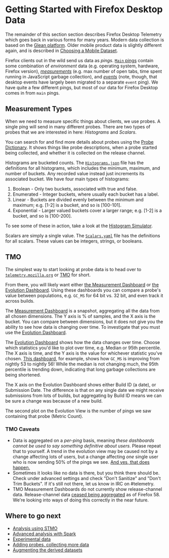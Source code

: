 Getting Started with Firefox Desktop Data
=========================================

The remainder of this section section describes Firefox Desktop Telemetry
which goes back in various forms for many years.
Modern data collection is based on the [Glean platform](glean/glean.md).
Older mobile product data is slightly different again, and is described
in [Choosing a Mobile Dataset](choosing_a_dataset_mobile.md).

Firefox clients out in the wild send us data as *pings*.
[`Main` pings][main_ping] contain some combination of *environment* data
(e.g. operating system, hardware, Firefox version), [*measurements*][probe_dict]
(e.g. max number of open tabs, time spent running in JavaScript garbage collection),
and [*events*][events] (note, though, that desktop events have largely been migrated
to a separate `event` ping).
We have quite a few different pings, but most of our data for Firefox Desktop
comes in from `main` pings.

Measurement Types
------

When we need to measure specific things about clients, we use probes.
A single ping will send in many different probes.
There are two types of probes that we are interested in here: *Histograms* and *Scalars*.

You can search for and find more details about probes using the
[Probe Dictionary][probe_dict].
It shows things like probe descriptions, when a probe started being collected,
and whether it is collected on the release channel.

Histograms are bucketed counts.
The [`Histograms.json`][histograms] file has the definitions for all histograms,
which includes the minimum, maximum, and number of buckets.
Any recorded value instead just increments its associated bucket.
We have four main types of histograms:
1. Boolean - Only two buckets, associated with true and false.
2. Enumerated - Integer buckets, where usually each bucket has a label.
3. Linear - Buckets are divided evenly between the minimum and maximum;
   e.g. [1-2] is a bucket, and so is [100-101].
4. Exponential - Larger valued buckets cover a larger range;
   e.g. [1-2] is a bucket, and so is [100-200].

To see some of these in action, take a look at the [Histogram Simulator].

Scalars are simply a single value.
The [`Scalars.yaml`][scalars] file has the definitions for all scalars.
These values can be integers, strings, or booleans.

TMO
---

The simplest way to start looking at probe data is to head over to
[`telemetry.mozilla.org`][tmo] or [TMO][tmo] for short.

From there, you will likely want either [the Measurement Dashboard][measurement_dash]
or [the Evolution Dashboard][evo_dash].
Using these dashboards you can compare a probe's value between populations,
e.g. `GC_MS` for 64 bit vs. 32 bit, and even track it across builds.

The [Measurement Dashboard][measurement_dash] is a snapshot, aggregating all
the data from all chosen dimensions.
The Y axis is % of samples, and the X axis is the bucket.
You can compare between dimensions, but it does not give you the ability to
see how data is changing over time.
To investigate that you must use the [Evolution Dashboard][evo_dash].

The [Evolution Dashboard][evo_dash] shows how the data changes over time.
Choose which statistics you'd like to plot over time, e.g. Median or 95th percentile.
The X axis is time, and the Y axis is the value for whichever statistic you've chosen.
[This dashboard][evo_gc_ms], for example, shows how `GC_MS` is improving from
nightly 53 to nightly 56!
While the median is not changing much, the 95th percentile is trending down,
indicating that long garbage collections are being shortened.

The X axis on the Evolution Dashboard shows either Build ID (a date), or Submission Date.
The difference is that on any single date we might receive submissions from
lots of builds, but aggregating by Build ID means we can be sure a change was
because of a new build.

The second plot on the Evolution View is the number of pings we saw containing
that probe (Metric Count).

### TMO Caveats
* Data is aggregated on a _per-ping_ basis, meaning *these dashboards cannot
  be used to say something definitive about users*.
  Please repeat that to yourself.
  A trend in the evolution view may be caused not by a change affecting lots of
  users, but a change affecting _one_ single user who is now sending 50% of
  the pings we see.
  [And yes, that does happen.][problem_client]
* Sometimes it looks like no data is there, but you think there should be.
  Check under advanced settings and check "Don't Sanitize" and "Don't Trim Buckets".
  If it's still not there, let us know in IRC on #telemetry.
* TMO Measurement Dashboards do not currently show release-channel data.
  Release-channel data [ceased being aggregated][prefs] as of Firefox 58.
  We're looking into ways of doing this correctly in the near future.

Where to go next
----------------
* [Analysis using STMO](../tools/stmo.md)
* [Advanced analysis with Spark](../tools/spark.md)
* [Experimental data](../tools/experiments.md)
* [Adding probes, collecting more data][add_probes]
* [Augmenting the derived datasets](../datasets/derived.md)

[main_ping]: https://firefox-source-docs.mozilla.org/toolkit/components/telemetry/telemetry/data/main-ping.html
[probe_dict]: https://probes.telemetry.mozilla.org/
[events]: https://firefox-source-docs.mozilla.org/toolkit/components/telemetry/telemetry/collection/events.html
[histograms]: https://github.com/mozilla/gecko-dev/blob/master/toolkit/components/telemetry/Histograms.json
[scalars]: https://dxr.mozilla.org/mozilla-central/rev/tip/toolkit/components/telemetry/Scalars.yaml
[tmo]: https://telemetry.mozilla.org/
[measurement_dash]: https://telemetry.mozilla.org/new-pipeline/dist.html
[evo_dash]: https://telemetry.mozilla.org/new-pipeline/evo.html
[evo_gc_ms]: https://telemetry.mozilla.org/new-pipeline/evo.html#!aggregates=median!95th-percentile&cumulative=0&end_date=2017-06-13&keys=!__none__!__none__&max_channel_version=nightly%252F56&measure=GC_MS&min_channel_version=nightly%252F53&processType=*&product=Firefox&sanitize=1&sort_keys=submissions&start_date=2017-06-12&trim=1&use_submission_date=0
[problem_client]: https://mozilla.report/post/projects%2Fproblematic_client.kp
[Histogram Simulator]: https://telemetry.mozilla.org/histogram-simulator
[prefs]: https://medium.com/georg-fritzsche/data-preference-changes-in-firefox-58-2d5df9c428b5
[add_probes]: https://developer.mozilla.org/en-US/docs/Mozilla/Performance/Adding_a_new_Telemetry_probe
